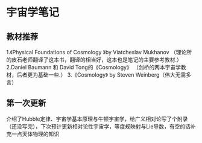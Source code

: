 # 宇宙学笔记
## 教材推荐
1.《Physical Foundations of Cosmology 》by Viatcheslav Mukhanov （理论所的皮石老师翻译了这本书，翻译的相当好，这本也是笔记的主要参考教材.）
2.Daniel Baumann 和 David Tong的《Cosmology》 （剑桥的两本宇宙学教材，后者更为基础一些.）
3.《Cosmology》 by Steven Weinberg（伟大无需多言）
## 第一次更新
介绍了Hubble定律、宇宙学基本原理与牛顿宇宙学，给广义相对论写了个附录（还没写完），下次预计更新相对论性宇宙学，等度规映射与Lie导数，有空的话补充一点天体物理的知识
